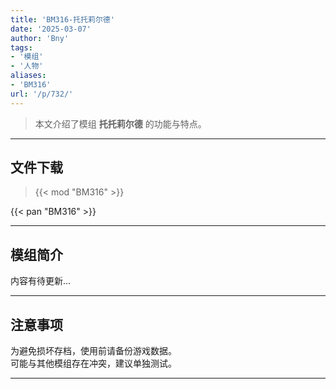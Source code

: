```yaml
---
title: 'BM316-托托莉尔德'
date: '2025-03-07'
author: 'Bny'
tags:
- '模组'
- '人物'
aliases:
- 'BM316'
url: '/p/732/'
---
```


> 本文介绍了模组 **托托莉尔德** 的功能与特点。

---

## 文件下载  

> {{< mod "BM316" >}}  

{{< pan "BM316" >}}  

---

## 模组简介

>  
内容有待更新...  

---

## 注意事项

>  
为避免损坏存档，使用前请备份游戏数据。  
可能与其他模组存在冲突，建议单独测试。  

---


